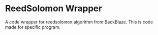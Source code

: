 # ReedSolomon Wrapper

A code wrapper for reedsolomon algorithm from BackBlaze. This is code made for specific program.